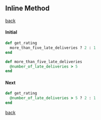 ## Inline Method
[back](https://github.com/manelromero/refactoring/blob/master/README.md)
#### Initial
```ruby
def get_rating
  more_than_five_late_deliveries ? 2 : 1
end

def more_than_five_late_deliveries
  @number_of_late_deliveries > 5
end
```
#### Next
```ruby
def get_rating
  @number_of_late_deliveries > 5 ? 2 : 1
end
```
[back](https://github.com/manelromero/refactoring/blob/master/README.md)
